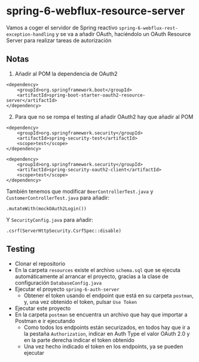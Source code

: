 # spring-6-webflux-resource-server

Vamos a coger el servidor de Spring reactivo `spring-6-webflux-rest-exception-handling` y se va a añadir OAuth, haciéndolo un OAuth Resource Server para realizar tareas de autorización

## Notas

1. Añadir al POM la dependencia de OAuth2

```
<dependency>
    <groupId>org.springframework.boot</groupId>
    <artifactId>spring-boot-starter-oauth2-resource-server</artifactId>
</dependency>
```

2. Para que no se rompa el testing al añadir OAuth2 hay que añadir al POM

```
<dependency>
    <groupId>org.springframework.security</groupId>
    <artifactId>spring-security-test</artifactId>
	<scope>test</scope>
</dependency>

<dependency>
    <groupId>org.springframework.security</groupId>
    <artifactId>spring-security-oauth2-client</artifactId>
    <scope>test</scope>
</dependency>
```

También tenemos que modificar `BeerControllerTest.java` y `CustomerControllerTest.java` para añadir:

```
.mutateWith(mockOAuth2Login())
```

Y `SecurityConfig.java` para añadir:

```
.csrf(ServerHttpSecurity.CsrfSpec::disable)
```

## Testing

- Clonar el repositorio
- En la carpeta `resources` existe el archivo `schema.sql` que se ejecuta automáticamente al arrancar el proyecto, gracias a la clase de configuración `DatabaseConfig.java`
- Ejecutar el proyecto `spring-6-auth-server`
    - Obtener el token usando el endpoint que está en su carpeta `postman`, y, una vez obtenido el token, pulsar `Use Token`
- Ejecutar este proyecto
- En la carpeta `postman` se encuentra un archivo que hay que importar a Postman e ir ejecutando
  - Como todos los endpoints están securizados, en todos hay que ir a la pestaña `Authorization`, indicar en Auth Type el valor OAuth 2.0 y en la parte derecha indicar el token obtenido
  - Una vez hecho indicado el token en los endpoints, ya se pueden ejecutar